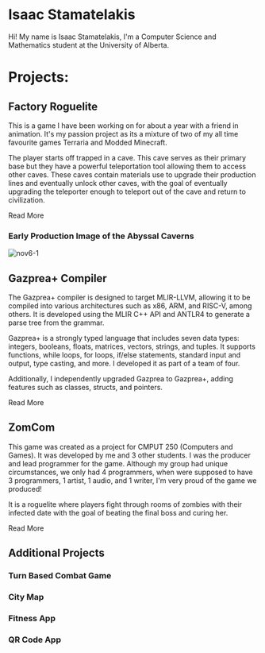 # Isaac Stamatelakis
Hi! My name is Isaac Stamatelakis, I'm a Computer Science and Mathematics student at the University of Alberta.


# Projects:

## Factory Roguelite
This is a game I have been working on for about a year with a friend in animation. It's my passion project as its a mixture of two of my all time favourite games Terraria and Modded Minecraft. 

The player starts off trapped in a cave. This cave serves as their primary base but they have a powerful teleportation tool allowing them to access other caves. These caves contain materials use to upgrade their production lines and eventually unlock other caves, with the goal of eventually upgrading the teleporter enough to teleport out of the cave and return to civilization.

Read More

### Early Production Image of the Abyssal Caverns 
![nov6-1](https://github.com/user-attachments/assets/4751dd1b-c036-43d9-833c-98bda154ea60)

## Gazprea+ Compiler
The Gazprea+ compiler is designed to target MLIR-LLVM, allowing it to be compiled into various architectures such as x86, ARM, and RISC-V, among others. It is developed using the MLIR C++ API and ANTLR4 to generate a parse tree from the grammar.

Gazprea+ is a strongly typed language that includes seven data types: integers, booleans, floats, matrices, vectors, strings, and tuples. It supports functions, while loops, for loops, if/else statements, standard input and output, type casting, and more. I developed it as part of a team of four.

Additionally, I independently upgraded Gazprea to Gazprea+, adding features such as classes, structs, and pointers.

Read More

## ZomCom
This game was created as a project for CMPUT 250 (Computers and Games). It was developed by me and 3 other students. I was the producer and lead programmer for the game. Although my group had unique circumstances, we only had 4 programmers, when were supposed to have 3 programmers, 1 artist, 1 audio, and 1 writer, I'm very proud of the game we produced!

It is a roguelite where players fight through rooms of zombies with their infected date with the goal of beating the final boss and curing her.

Read More

## Additional Projects

### Turn Based Combat Game
### City Map
### Fitness App
### QR Code App

